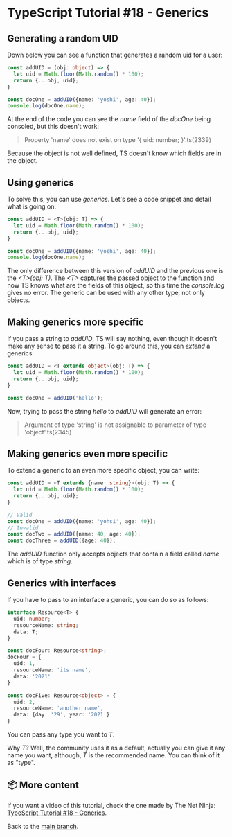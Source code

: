 # TypeScript Tutorial #18 - Generics

## Generating a random UID
Down below you can see a function that generates a random uid for a user:
```ts
const addUID = (obj: object) => {
  let uid = Math.floor(Math.random() * 100);
  return {...obj, uid};
}

const docOne = addUID({name: 'yoshi', age: 40});
console.log(docOne.name);
```
At the end of the code you can see the <i>name</i> field of the <i>docOne</i> being consoled, but this doesn't work:
>Property 'name' does not exist on type '{ uid: number; }'.ts(2339)

Because the object is not well defined, TS doesn't know which fields are in the object.

## Using generics
To solve this, you can use <i>generics</i>. Let's see a code snippet and detail what is going on:
```ts
const addUID = <T>(obj: T) => {
  let uid = Math.floor(Math.random() * 100);
  return {...obj, uid};
}

const docOne = addUID({name: 'yoshi', age: 40});
console.log(docOne.name);
```
The only difference between this version of <i>addUID</i> and the previous one is the <i>\<T\>(obj: T)</i>. The <i>\<T\></i> captures the passed object to the function and now TS knows what are the fields of this object, so this time the <i>console.log</i> gives no error. The generic can be used with any other type, not only objects.

## Making generics more specific
If you pass a string to <i>addUID</i>, TS will say nothing, even though it doesn't make any sense to pass it a string. To go around this, you can <i>extend</i> a generics:
```ts
const addUID = <T extends object>(obj: T) => {
  let uid = Math.floor(Math.random() * 100);
  return {...obj, uid};
}

const docOne = addUID('hello');
``` 
Now, trying to pass the string <i>hello</i> to <i>addUID</i> will generate an error:
>Argument of type 'string' is not assignable to parameter of type 'object'.ts(2345)

## Making generics even more specific
To extend a generic to an even more specific object, you can write:
```ts
const addUID = <T extends {name: string}>(obj: T) => {
  let uid = Math.floor(Math.random() * 100);
  return {...obj, uid};
}

// Valid 
const docOne = addUID({name: 'yohsi', age: 40});
// Invalid
const docTwo = addUID({name: 40, age: 40});
const docThree = addUID({age: 40});
```
The <i>addUID</i> function only accepts objects that contain a field called <i>name</i> which is of type <i>string</i>.

## Generics with interfaces
If you have to pass to an interface a generic, you can do so as follows:
```ts
interface Resource<T> {
  uid: number;
  resourceName: string;
  data: T;
}

const docFour: Resource<string>;
docFour = {
  uid: 1,
  resourceName: 'its name',
  data: '2021'
}

const docFive: Resource<object> = {
  uid: 2,
  resourceName: 'another name',
  data: {day: '29', year: '2021'}
}
```
You can pass any type you want to <i>T</i>.

Why <i>T</i>? Well, the community uses it as a default, actually you can give it any name you want, although, <i>T</i> is the recommended name. You can think of it as "type".

## 📦 More content

If you want a video of this tutorial, check the one made by The Net Ninja: [TypeScript Tutorial #18 - Generics](https://www.youtube.com/watch?v=IOzkOXSz9gE&list=PL4cUxeGkcC9gUgr39Q_yD6v-bSyMwKPUI&index=18).

Back to the [main branch](https://github.com/Henrique-Peixoto/typescript-the-net-ninja).
